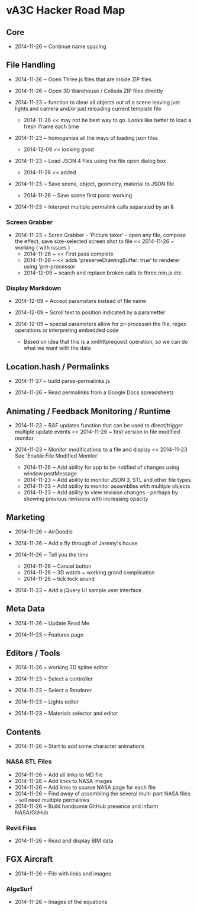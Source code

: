 vA3C Hacker Road Map
===

## Core

* 2014-11-26 ~ Continue name spacing

## File Handling

* 2014-11-26 ~ Open Three.js files that are inside ZIP files

* 2014-11-26 ~ Open 3D Warehouse / Collada ZIP files directly

* 2014-11-23 ~ function to clear all objects out of a scene leaving just lights and camera and/or just reloading current template file
	* 2014-11-26 << may not be best way to go. Looks like better to load a fresh iframe each time

* 2014-11-23 ~ homogenize all the ways of loading json files
	* 2014-12-09 << looking good

* 2014-11-23 ~ Load JSON 4 files using the file open dialog box 
	* 2014-11-26 << added

* 2014-11-23 ~ Save scene, object, geometry, material to JSON file
	* 2014-11-26 ~ Save scene first pass: working

* 2014-11-23 ~ Interpret multiple permalink calls separated by an &

### Screen Grabber

* 2014-11-23 ~ Scren Grabber - 'Picture taker' - open any file, compose the effect, save size-selected screen shot to file << 2014-11-26 ~ working ( with issues )
	* 2014-11-26 ~ << First pass complete
	* 2014-11-26 ~ << adds 'preserveDrawingBuffer: true' to renderer using 'pre-processor
	* 2014-12-09 ~ search and replace broken calls to three.min.js etc


### Display Markdown

* 2014-12-09 ~ Accept parameters instead of file name

* 2014-12-09 ~ Scroll text to position indicated by a parametter

* 2014-12-09 ~ special parameters allow for pr-processin the file, regex operations or interpreting embedded code
	* Based on idea that this is a xmlhttprequest operation, so we can do what we want with the data


## Location.hash / Permalinks

* 2014-11-27 ~ build parse-permalinks.js

* 2014-11-26 ~ Read permalinks from a Google Docs spreadsheets


## Animating  / Feedback Monitoring / Runtime

* 2014-11-23 ~ RAF updates function that can be used to direct/trigger multiple update events << 2014-11-26 ~ first version in file modified monitor

* 2014-11-23 ~ Monitor modifications to a file and display  << 2014-11-23 See 'Enable File Modified Monitor'
	* 2014-11-26 ~ Add ability for app to be notified of changes using window.postMessage
	* 2014-11-23 ~ Add ability to monitor JSON 3, STL and other file types
	* 2014-11-23 ~ Add ability to monitor assemblies with multiple objects
	* 2014-11-23 ~ Add ability to view revision changes - perhaps by showing previous revisions with increasing opacity

## Marketing

* 2014-11-26 ~ AirDoodle

* 2014-11-26 ~ Add a fly through of Jeremy's house

* 2014-11-26 ~ Tell you the time
	* 2014-11-26 ~ Cancel button
	* 2014-11-26 ~ 3D watch ~ working grand complication
	* 2014-11-26 ~ tick tock sound

* 2014-11-23 ~ Add a jQuery UI sample user interface


## Meta Data

* 2014-11-26 ~ Update Read Me

* 2014-11-23 ~ Features page



## Editors / Tools

* 2014-11-26 ~ working 3D spline editor

* 2014-11-23 ~ Select a controller

* 2014-11-23 ~ Select a Renderer

* 2014-11-23 ~ Lights editor

* 2014-11-23 ~ Materials selector and editor


## Contents

* 2014-11-26 ~ Start to add some character animations

### NASA STL Files

* 2014-11-26 ~ Add all links to MD file
* 2014-11-26 ~ Add links to NASA images
* 2014-11-26 ~ Add links to  source NASA page for each file
* 2014-11-26 ~ Find away of assembling the several multi-part NASA files - will need multiple permalinks
* 2014-11-26 ~ Build handsome GitHub presence and inform NASA/GitHub

### Revit Files

* 2014-11-26 ~ Read and display BIM data

## FGX Aircraft

* 2014-11-26 ~ File with links and images
  

### AlgeSurf

* 2014-11-26 ~ Images of the equations

